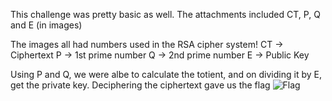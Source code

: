 This challenge was pretty basic as well. The attachments included CT, P, Q and E (in images)

The images all had numbers used in the RSA cipher system!
CT -> Ciphertext
P -> 1st prime number
Q -> 2nd prime number
E -> Public Key

Using P and Q, we were albe to calculate the totient, and on dividing it by E, get the private key. Deciphering the ciphertext gave us the flag
![Flag]("./flag.png")
